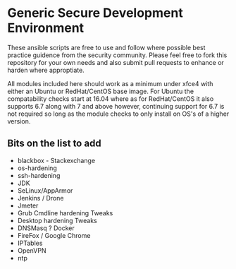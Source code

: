 # Generic Secure Development Environment

These ansible scripts are free to use and follow where possible best practice guidence from the security community. Please feel free to fork this repository for your own needs and also submit pull requests to enhance or harden where approptiate.

All modules included here should work as a minimum under xfce4 with either an Ubuntu or RedHat/CentOS base image. For Ubuntu the compatability checks start at 16.04 where as for RedHat/CentOS it also supports 6.7 along with 7 and above however, continuing support for 6.7 is not required so long as the module checks to only install on OS's of a higher version.


## Bits on the list to add

* blackbox - Stackexchange
* os-hardening
* ssh-hardening
* JDK
* SeLinux/AppArmor
* Jenkins / Drone
* Jmeter
* Grub Cmdline hardening Tweaks
* Desktop hardening Tweaks
* DNSMasq ? Docker
* FireFox / Google Chrome
* IPTables
* OpenVPN
* ntp